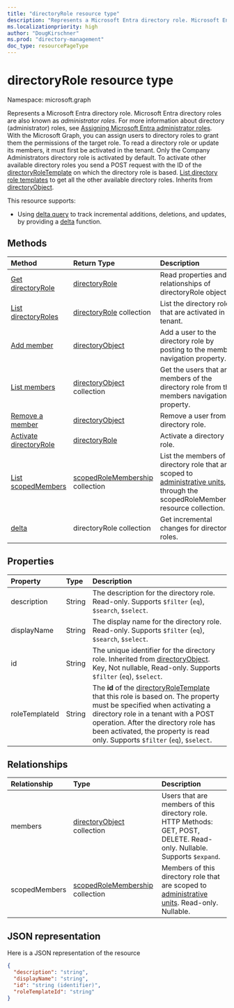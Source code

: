 ```yaml
---
title: "directoryRole resource type"
description: "Represents a Microsoft Entra directory role. Microsoft Entra directory roles are also known as *administrator roles*."
ms.localizationpriority: high
author: "DougKirschner"
ms.prod: "directory-management"
doc_type: resourcePageType
---
```


# directoryRole resource type

Namespace: microsoft.graph

Represents a Microsoft Entra directory role. Microsoft Entra directory roles are also known as *administrator roles*. For more information about directory (administrator) roles, see [Assigning Microsoft Entra administrator roles](/azure/active-directory/users-groups-roles/directory-assign-admin-roles). With the Microsoft Graph, you can assign users to directory roles to grant them the permissions of the target role. To read a directory role or update its members, it must first be activated in the tenant. Only the Company Administrators directory role is activated by default. To activate other available directory roles you send a POST request with the ID of the [directoryRoleTemplate](directoryroletemplate.md) on which the directory role is based. [List directory role templates](../api/directoryroletemplate-list.md) to get all the other available directory roles. Inherits from [directoryObject](directoryobject.md).

This resource supports:

- Using [delta query](/graph/delta-query-overview) to track incremental additions, deletions, and updates, by providing a [delta](../api/directoryrole-delta.md) function.

## Methods

| Method       | Return Type  |Description|
|:---------------|:--------|:----------|
|[Get directoryRole](../api/directoryrole-get.md) | [directoryRole](directoryrole.md) | Read properties and relationships of directoryRole object. |
|[List directoryRoles](../api/directoryrole-list.md) | [directoryRole](directoryrole.md) collection | List the directory roles that are activated in the tenant. |
|[Add member](../api/directoryrole-post-members.md) |[directoryObject](directoryobject.md)| Add a user to the directory role by posting to the members navigation property.|
|[List members](../api/directoryrole-list-members.md) |[directoryObject](directoryobject.md) collection| Get the users that are members of the directory role from the members navigation property.|
|[Remove a member](../api/directoryrole-delete-member.md) |[directoryObject](directoryobject.md)| Remove a user from the directory role.|
|[Activate directoryRole](../api/directoryrole-post-directoryroles.md) |[directoryRole](directoryrole.md) | Activate a directory role.|
|[List scopedMembers](../api/directoryrole-list-scopedmembers.md) |[scopedRoleMembership](scopedrolemembership.md) collection| List the members of this directory role that are scoped to [administrative units](administrativeunit.md), through the scopedRoleMembership resource collection.|
|[delta](../api/directoryrole-delta.md)|directoryRole collection| Get incremental changes for directory roles. |

## Properties
| Property   | Type | Description |
|:---------------|:--------|:----------|
|description|String|The description for the directory role. Read-only. Supports `$filter` (`eq`), `$search`, `$select`. |
|displayName|String|The display name for the directory role. Read-only. Supports `$filter` (`eq`), `$search`, `$select`. |
|id|String|The unique identifier for the directory role. Inherited from [directoryObject](directoryobject.md). Key, Not nullable, Read-only. Supports `$filter` (`eq`), `$select`.|
|roleTemplateId|String| The **id** of the [directoryRoleTemplate](directoryroletemplate.md) that this role is based on. The property must be specified when activating a directory role in a tenant with a POST operation. After the directory role has been activated, the property is read only. Supports `$filter` (`eq`), `$select`. |

## Relationships
| Relationship | Type |Description|
|:---------------|:--------|:----------|
|members|[directoryObject](directoryobject.md) collection|Users that are members of this directory role. HTTP Methods: GET, POST, DELETE. Read-only. Nullable. Supports `$expand`.|
|scopedMembers|[scopedRoleMembership](scopedrolemembership.md) collection| Members of this directory role that are scoped to [administrative units](administrativeunit.md). Read-only. Nullable.|

## JSON representation

Here is a JSON representation of the resource

<!--{
  "blockType": "resource",
  "openType": true,
  "optionalProperties": [
    "memberOf",
    "members",
    "ownedObjects",
    "owners"
  ],
  "keyProperty": "id",
  "baseType": "microsoft.graph.directoryObject",
  "@odata.type": "microsoft.graph.directoryRole",
  "@odata.annotations": [
    {
      "capabilities": {
        "toppable": false
      }
    }
  ]
}-->

```json
{
  "description": "string",
  "displayName": "string",
  "id": "string (identifier)",
  "roleTemplateId": "string"
}

```

<!-- uuid: 8fcb5dbc-d5aa-4681-8e31-b001d5168d79
2015-10-25 14:57:30 UTC -->
<!-- {
  "type": "#page.annotation",
  "description": "directoryRole resource",
  "keywords": "",
  "section": "documentation",
  "tocPath": ""
}-->

